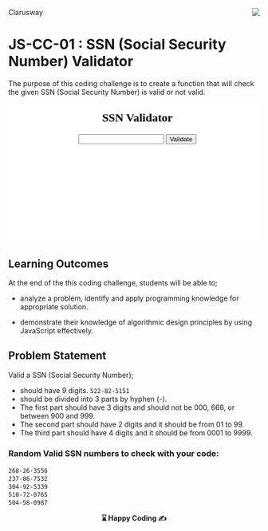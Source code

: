<p>Clarusway<img align="right"
  src="https://secure.meetupstatic.com/photos/event/3/1/b/9/600_488352729.jpeg"  width="15px"></p>

# JS-CC-01 : SSN (Social Security Number) Validator

The purpose of this coding challenge is to create a function that will check the given SSN (Social Security Number) is valid or not valid.

![SSN Validator](./ssn.gif)

## Learning Outcomes

At the end of the this coding challenge, students will be able to;

- analyze a problem, identify and apply programming knowledge for appropriate solution.

- demonstrate their knowledge of algorithmic design principles by using JavaScript effectively.

## Problem Statement

Valid a SSN (Social Security Number);

- should have 9 digits. `522-82-5151`
- should be divided into 3 parts by hyphen (-).
- The first part should have 3 digits and should not be 000, 666, or between 900 and 999.
- The second part should have 2 digits and it should be from 01 to 99.
- The third part should have 4 digits and it should be from 0001 to 9999.

### Random Valid SSN numbers to check with your code:

```plain text	
268-26-3556
237-86-7532
304-92-5339
510-72-0765
504-58-0987
```

<p align='center'><strong> ⌛ Happy Coding  ✍ </strong></p>

